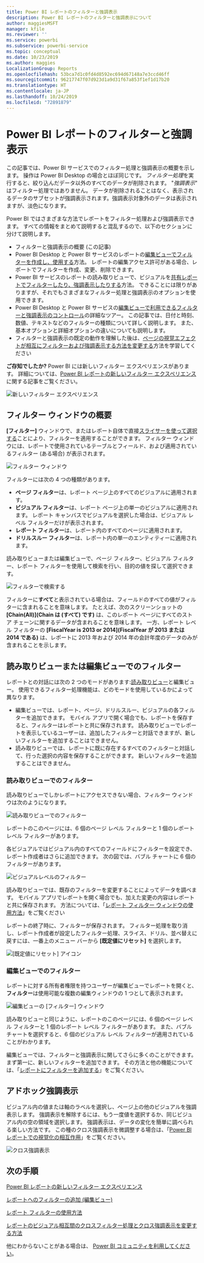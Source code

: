 ```yaml
---
title: Power BI レポートのフィルターと強調表示
description: Power BI レポートのフィルターと強調表示について
author: maggiesMSFT
manager: kfile
ms.reviewer: ''
ms.service: powerbi
ms.subservice: powerbi-service
ms.topic: conceptual
ms.date: 10/23/2019
ms.author: maggies
LocalizationGroup: Reports
ms.openlocfilehash: 53bca7d1c0fd4d8592ec694d67148a7e3ccd46ff
ms.sourcegitcommit: 96217747f07d923d1a9d31f67a853f1ef1d17b20
ms.translationtype: HT
ms.contentlocale: ja-JP
ms.lasthandoff: 10/24/2019
ms.locfileid: "72891879"
---
```

# <a name="filters-and-highlighting-in-power-bi-reports"></a>Power BI レポートのフィルターと強調表示
 この記事では、Power BI サービスでのフィルター処理と強調表示の概要を示します。 操作は Power BI Desktop の場合とほぼ同じです。 *フィルター処理*を実行すると、絞り込んだデータ以外のすべてのデータが削除されます。 "*強調表示*" はフィルター処理ではありません。 データが削除されることはなく、表示されるデータのサブセットが強調表示されます。強調表示対象外のデータは表示されますが、淡色になります。

Power BI ではさまざまな方法でレポートをフィルター処理および強調表示できます。 すべての情報をまとめて説明すると混乱するので、以下のセクションに分けて説明します。

* フィルターと強調表示の概要 (この記事)
* Power BI Desktop と Power BI サービスのレポートの[編集ビューでフィルターを作成し、使用する](power-bi-report-add-filter.md)方法。 レポートの編集アクセス許可がある場合、レポートでフィルターを作成、変更、削除できます。
* Power BI サービスのレポートの読み取りビューで、ビジュアルを[共有レポートでフィルターしたり、強調表示したりする](consumer/end-user-interactions.md)方法。 できることには限りがありますが、それでもさまざまなフィルター処理と強調表示のオプションを使用できます。  
* Power BI Desktop と Power BI サービスの[編集ビューで利用できるフィルターと強調表示のコントロール](power-bi-report-add-filter.md)の詳細なツアー。 この記事では、日付と時刻、数値、テキストなどのフィルターの種類について詳しく説明します。 また、基本オプションと詳細オプションの違いについても説明します。
* フィルターと強調表示の既定の動作を理解した後は、[ページの視覚エフェクトが相互にフィルターおよび強調表示する方法を変更する](service-reports-visual-interactions.md)方法を学習してください

**ご存知でしたか?** Power BI には新しいフィルター エクスペリエンスがあります。 詳細については、[Power BI レポートの新しいフィルター エクスペリエンス](power-bi-report-filter.md)に関する記事をご覧ください。

![新しいフィルター エクスペリエンス](media/power-bi-reports-filters-and-highlighting/power-bi-filter-reading.png)


## <a name="intro-to-the-filters-pane"></a>フィルター ウィンドウの概要

**[フィルター]** ウィンドウで、またはレポート自体で直接[スライサーを使って選択する](visuals/power-bi-visualization-slicers.md)ことにより、フィルターを適用することができます。 フィルター ウィンドウには、レポートで使用されているテーブルとフィールド、および適用されているフィルター (ある場合) が表示されます。 

![フィルター ウィンドウ](media/power-bi-reports-filters-and-highlighting/power-bi-add-filter-reading-view.png)

フィルターには次の 4 つの種類があります。

- **ページ フィルター**は、レポート ページ上のすべてのビジュアルに適用されます。     
- **ビジュアル フィルター**は、レポート ページ上の単一のビジュアルに適用されます。 レポート キャンバスでビジュアルを選択した場合は、ビジュアル レベル フィルターだけが表示されます。    
- **レポート フィルター**は、レポート内のすべてのページに適用されます。    
- **ドリルスルー フィルター**は、レポート内の単一のエンティティーに適用されます。    

読み取りビューまたは編集ビューで、ページ フィルター、ビジュアル フィルター、レポート フィルターを使用して検索を行い、目的の値を探して選択できます。 

![フィルターで検索する](media/power-bi-reports-filters-and-highlighting/power-bi-search-filter.png)

フィルターに**すべて**と表示されている場合は、フィールドのすべての値がフィルターに含まれることを意味します。  たとえば、次のスクリーンショットの **[Chain(All)]\(Chain は (すべて) です\)** は、このレポート ページにすべてのストア チェーンに関するデータが含まれることを意味します。  一方、レポート レベル フィルターの **[FiscalYear is 2013 or 2014]\(FiscalYear が 2013 または 2014 である\)** は、レポートに 2013 年および 2014 年の会計年度のデータのみが含まれることを示します。

## <a name="filters-in-reading-or-editing-view"></a>読み取りビューまたは編集ビューでのフィルター
レポートとの対話には次の 2 つのモードがあります:[読み取りビュー](consumer/end-user-reading-view.md)と編集ビュー。 使用できるフィルター処理機能は、どのモードを使用しているかによって異なります。

* 編集ビューでは、レポート、ページ、ドリルスルー、ビジュアルの各フィルターを追加できます。 モバイル アプリで開く場合でも、レポートを保存すると、フィルターはレポートと共に保存されます。 読み取りビューでレポートを表示しているユーザーは、追加したフィルターと対話できますが、新しいフィルターを追加することはできません。
* 読み取りビューでは、レポートに既に存在するすべてのフィルターと対話して、行った選択の内容を保存することができます。 新しいフィルターを追加することはできません。

### <a name="filters-in-reading-view"></a>読み取りビューでのフィルター
読み取りビューでしかレポートにアクセスできない場合、フィルター ウィンドウは次のようになります。

![読み取りビューでのフィルター](media/power-bi-reports-filters-and-highlighting/power-bi-filter-reading-view.png)

レポートのこのページには、6 個のページ レベル フィルターと 1 個のレポート レベル フィルターがあります。

各ビジュアルではビジュアル内のすべてのフィールドにフィルターを設定でき、レポート作成者はさらに追加できます。 次の図では、バブル チャートに 6 個のフィルターがあります。

![ビジュアルレベルのフィルター](media/power-bi-reports-filters-and-highlighting/power-bi-filter-visual-level.png)

読み取りビューでは、既存のフィルターを変更することによってデータを調べます。 モバイル アプリでレポートを開く場合でも、加えた変更の内容はレポートと共に保存されます。 方法については、「[レポート フィルター ウィンドウの使用方法](consumer/end-user-report-filter.md)」をご覧ください

レポートの終了時に、フィルターが保存されます。 フィルター処理を取り消し、レポート作成者が設定したフィルター処理、スライス、ドリル、並べ替えに戻すには、一番上のメニュー バーから **[既定値にリセット]** を選択します。

![[既定値にリセット] アイコン](media/power-bi-reports-filters-and-highlighting/power-bi-reset-to-default.png)

### <a name="filters-in-editing-view"></a>編集ビューでのフィルター
レポートに対する所有者権限を持つユーザーが編集ビューでレポートを開くと、**フィルター**は使用可能な複数の編集ウィンドウの 1 つとして表示されます。

![編集ビューの [フィルター] ウィンドウ](media/power-bi-reports-filters-and-highlighting/power-bi-add-filter-editing-view.png)

読み取りビューと同じように、レポートのこのページには、6 個のページ レベル フィルターと 1 個のレポート レベル フィルターがあります。 また、バブル チャートを選択すると、6 個のビジュアル レベル フィルターが適用されていることがわかります。

編集ビューでは、フィルターと強調表示に関してさらに多くのことができます。 まず第一に、新しいフィルターを追加できます。 その方法と他の機能については、「[レポートにフィルターを追加する](power-bi-report-add-filter.md)」をご覧ください。

## <a name="ad-hoc-highlighting"></a>アドホック強調表示
ビジュアル内の値または軸のラベルを選択し、ページ上の他のビジュアルを強調表示します。 強調表示を解除するには、もう一度値を選択するか、同じビジュアル内の空の領域を選択します。 強調表示は、データの変化を簡単に調べられる楽しい方法です。 この種のクロス強調表示を微調整する場合は、「[Power BI レポートでの視覚化の相互作用](service-reports-visual-interactions.md)」をご覧ください。

![クロス強調表示](media/power-bi-reports-filters-and-highlighting/power-bi-adhoc-filter.gif)


## <a name="next-steps"></a>次の手順

[Power BI レポートの新しいフィルター エクスペリエンス](power-bi-report-filter.md)

[レポートへのフィルターの追加 (編集ビュー)](power-bi-report-add-filter.md)

[レポート フィルターの使用方法](consumer/end-user-report-filter.md)

[レポートのビジュアル相互間のクロスフィルター処理とクロス強調表示を変更する方法](consumer/end-user-interactions.md)

他にわからないことがある場合は、 [Power BI コミュニティを利用してください](http://community.powerbi.com/)。

